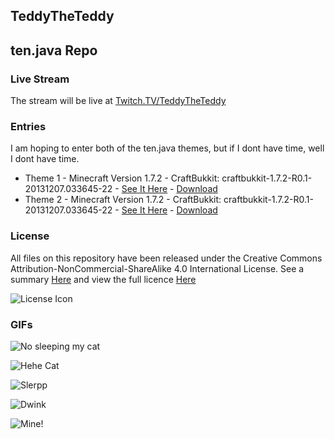 ## TeddyTheTeddy
## ten.java Repo
### Live Stream
The stream will be live at [Twitch.TV/TeddyTheTeddy](http://www.twitch.tv/teddytheteddy)

### Entries
I am hoping to enter both of the ten.java themes, but if I dont have time, well I dont have time.
- Theme 1 - Minecraft Version 1.7.2 - CraftBukkit: craftbukkit-1.7.2-R0.1-20131207.033645-22 - [See It Here](https://github.com/tenjavacontest/TeddyTheTeddy/tree/master/Theme%201) - [Download](https://raw.github.com/tenjavacontest/TeddyTheTeddy/master/Theme%201%20Final%20Build%20-%20Poetry.jar)
- Theme 2 - Minecraft Version 1.7.2 - CraftBukkit: craftbukkit-1.7.2-R0.1-20131207.033645-22 - [See It Here](https://github.com/tenjavacontest/TeddyTheTeddy/tree/master/Theme%202) - [Download](https://raw.github.com/tenjavacontest/TeddyTheTeddy/master/Theme%202%20Final%20Build%20-%20Iron%20Man.jar)

### License
All files on this repository have been released under the Creative Commons Attribution-NonCommercial-ShareAlike 4.0 International License.
See a summary [Here](http://creativecommons.org/licenses/by-nc-sa/4.0/) and view the full licence [Here](http://creativecommons.org/licenses/by-nc-sa/4.0/legalcode)

![License Icon](http://i.creativecommons.org/l/by-nc-sa/4.0/88x31.png "License")
### GIFs

![No sleeping my cat](http://www.dormstormer.com/wp-content/uploads/2013/05/anigif_enhanced-buzz-1198-1367681176-8.gif "Sleepy Cat")

![Hehe Cat](http://www.pbh2.com/wordpress/wp-content/uploads/2013/03/cutest-kitten-gifs-box-2.gif)

![Slerpp](http://cdn.themetapicture.com/media/funny-gif-cat-tongue-moving.gif)

![Dwink](http://3.bp.blogspot.com/-iwdjNKLdY-s/TccBiWBuE1I/AAAAAAAAFFA/xjaxtU5PlAE/s1600/cat-drinks-water-2.gif)

![Mine!](http://3.bp.blogspot.com/-nCDlW8HZf44/UQj4F6XvDFI/AAAAAAAAemU/s-Sj2sJqHwI/s1600/funny-cat-gifs-035-010.gif)
